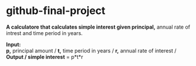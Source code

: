 # github-final-project
**A calculatore that calculates simple interest given principal,** annual rate of intrest and time period in years.  

**Input:  
  p,** principal amount /
  **t,** time period in years /
  **r,** annual rate of interest /
**Output /
  simple interest** = p&#42;t&#42;r
